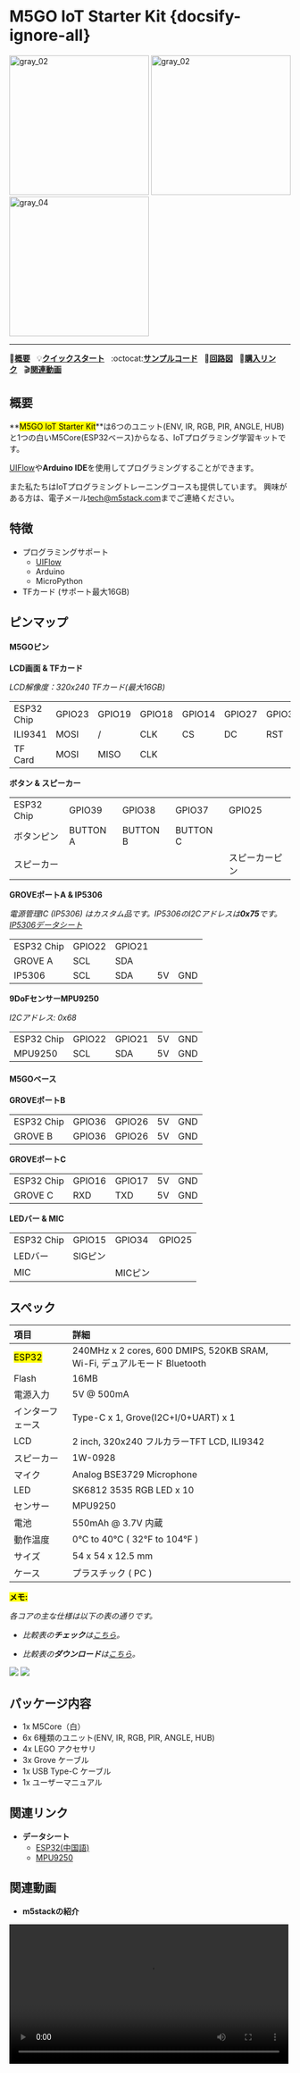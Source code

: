 # M5GO IoT Starter Kit {docsify-ignore-all}

<img src="assets/img/product_pics/core/m5go/m5go_01.png" alt="gray_02" width="250" height="250"> <img src="assets/img/product_pics/core/m5go/m5go_02.png" alt="gray_02" width="250" height="250"> <img src="assets/img/product_pics/core/m5go/m5go_03.png" alt="gray_04" width="250" height="250">

<!-- <img src="assets/img/product_pics/core/m5go/m5go_03.png" alt="gray_03" width="250" height="250"> -->

* * *

:memo:**[概要](#概要)**&nbsp;&nbsp;&nbsp;:bulb:**[クイックスタート](ja/quick_start/m5core/m5stack_core_quick_start)**&nbsp;&nbsp;&nbsp;:octocat:**[サンプルコード](https://github.com/m5stack/M5Stack/tree/master/examples/Basics)**&nbsp;&nbsp;&nbsp;:electric_plug:**[回路図](https://github.com/m5stack/M5-Schematic/blob/master/Core/Basic/M5-Core-Schematic(20171206).pdf)**&nbsp;&nbsp;&nbsp;🛒**[購入リンク](https://www.aliexpress.com/item/M5Stack-M5GO-IoT-arduino-ESP32-MicroPython-IR-550/32881911596.html)**&nbsp;&nbsp;&nbsp;:clapper:**[関連動画](#関連動画)**

## 概要

**<mark>M5GO IoT Starter Kit</mark>**は6つのユニット(ENV, IR, RGB, PIR, ANGLE, HUB)と1つの白いM5Core(ESP32ベース)からなる、IoTプログラミング学習キットです。

[UIFlow](http://flow.m5stack.com)や**Arduino IDE**を使用してプログラミングすることができます。

また私たちはIoTプログラミングトレーニングコースも提供しています。 興味がある方は、電子メール<tech@m5stack.com>までご連絡ください。

## 特徴

- プログラミングサポート
  - [UIFlow](http://flow.m5stack.com)
  - Arduino
  - MicroPython
- TFカード (サポート最大16GB)

## ピンマップ

#### M5GOピン

**LCD画面 & TFカード**

*LCD解像度：320x240*
*TFカード(最大16GB)*

<table>
 <tr><td>ESP32 Chip</td><td>GPIO23</td><td>GPIO19</td><td>GPIO18</td><td>GPIO14</td><td>GPIO27</td><td>GPIO33</td><td>GPIO32</td><td>GPIO4</td></tr>
 <tr><td>ILI9341</td><td>MOSI</td><td>/</td><td>CLK</td><td>CS</td><td>DC</td><td>RST</td><td>BL</td><td> </td></tr>
 <tr><td>TF Card</td><td>MOSI</td><td>MISO</td><td>CLK</td><td> </td><td> </td><td> </td><td> </td><td>CS</td></tr>
</table>

**ボタン & スピーカー**

<table>
 <tr><td>ESP32 Chip</td><td>GPIO39</td><td>GPIO38</td><td>GPIO37</td><td>GPIO25</td></tr>
 <tr><td>ボタンピン</td><td>BUTTON A</td><td>BUTTON B</td><td>BUTTON C</td></tr>
 <tr><td>スピーカー</td><td> </td><td> </td><td> </td><td>スピーカーピン</td></tr>
</table>

**GROVEポートA & IP5306**

*電源管理IC (IP5306) はカスタム品です。IP5306のI2Cアドレスは**0x75**です。[IP5306データシート](https://github.com/m5stack/M5-Schematic/blob/master/Core/IIC_IP5306_REG_V1.4.pdf)*

<table>
 <tr><td>ESP32 Chip</td><td>GPIO22</td><td>GPIO21</td></tr>
 <tr><td>GROVE A</td><td>SCL</td><td>SDA</td></tr>
 <tr><td>IP5306</td><td>SCL</td><td>SDA</td><td>5V</td><td>GND</td></tr>
</table>

**9DoFセンサーMPU9250**

*I2Cアドレス: 0x68*

<table>
 <tr><td>ESP32 Chip</td><td>GPIO22</td><td>GPIO21</td><td>5V</td><td>GND</td></tr>
 <tr><td>MPU9250</td><td>SCL</td><td>SDA</td><td>5V</td><td>GND</td></tr>
</table>

#### M5GOベース

**GROVEポートB**

<table>
 <tr><td>ESP32 Chip</td><td>GPIO36</td><td>GPIO26</td><td>5V</td><td>GND</td></tr>
 <tr><td>GROVE B</td><td>GPIO36</td><td>GPIO26</td><td>5V</td><td>GND</td></tr>
</table>

**GROVEポートC**

<table>
 <tr><td>ESP32 Chip</td><td>GPIO16</td><td>GPIO17</td><td>5V</td><td>GND</td></tr>
 <tr><td>GROVE C</td><td>RXD</td><td>TXD</td><td>5V</td><td>GND</td></tr>
</table>

**LEDバー & MIC**

<table>
 <tr><td>ESP32 Chip</td><td>GPIO15</td><td>GPIO34</td><td>GPIO25</td></tr>
 <tr><td>LEDバー</td><td>SIGピン</td><td> </td><td> </td></tr>
 <tr><td>MIC</td><td> </td><td>MICピン</td><td> </td></tr>
</table>

## スペック

| 項目 | 詳細 |
|:----|:-----|
| <mark>ESP32</mark> | 240MHz x 2 cores, 600 DMIPS, 520KB SRAM, Wi-Fi, デュアルモード Bluetooth |
| Flash | 16MB |
| 電源入力 | 5V @ 500mA |
| インターフェース | Type-C x 1, Grove(I2C+I/0+UART) x 1 |
| LCD | 2 inch, 320x240 フルカラーTFT LCD, ILI9342 |
| スピーカー | 1W-0928 |
| マイク | Analog BSE3729 Microphone |
| LED |	SK6812 3535 RGB LED x 10 |
| センサー | MPU9250 |
| 電池 | 550mAh @ 3.7V 内蔵 |
| 動作温度 | 0°C to 40°C ( 32°F to 104°F ) |
| サイズ | 54 x 54 x 12.5 mm |
| ケース | プラスチック ( PC ) |

**<mark>メモ:</mark>**

*各コアの主な仕様は以下の表の通りです。*

- *比較表の**チェック**は[こちら](https://github.com/m5stack/M5-Schematic/blob/master/Core/hardware_difference_between_cores_ja.md)。*

- *比較表の**ダウンロード**は[こちら](https://github.com/m5stack/M5-Schematic/blob/master/Core/M5%20Core%20Detailed%20Comparison.xlsx)。*

<img src="https://m5stack.oss-cn-shenzhen.aliyuncs.com/image/m5-docs_table/core_comparison/core_main_comparison_04_ja.png">

<img src="https://m5stack.oss-cn-shenzhen.aliyuncs.com/image/m5-docs_table/core_comparison/core_main_comparison_05_ja.png">

## パッケージ内容

- 1x M5Core（白）
- 6x 6種類のユニット(ENV, IR, RGB, PIR, ANGLE, HUB)
- 4x LEGO アクセサリ
- 3x Grove ケーブル
- 1x USB Type-C ケーブル
- 1x ユーザーマニュアル

## 関連リンク

- **データシート**
  - [ESP32(中国語)](https://www.espressif.com/sites/default/files/documentation/esp32_datasheet_cn.pdf)
  - [MPU9250](https://www.invensense.com/wp-content/uploads/2015/02/PS-MPU-9250A-01-v1.1.pdf)

## 関連動画

- **m5stackの紹介**

<video width="500" controls>
    <source src="https://m5stack.oss-cn-shenzhen.aliyuncs.com/video/LukeVideo/m5stack%E7%AE%80%E4%BB%8B%EF%BC%88%E4%B8%AD%E6%96%87%EF%BC%89.mp4" type="video/mp4">
</video>